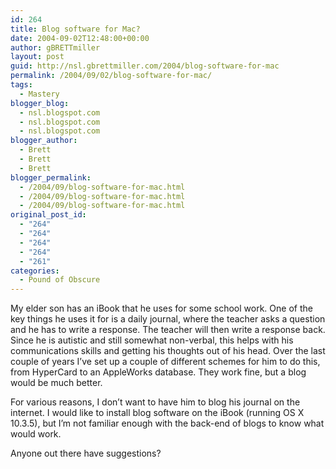 ```yaml
---
id: 264
title: Blog software for Mac?
date: 2004-09-02T12:48:00+00:00
author: gBRETTmiller
layout: post
guid: http://nsl.gbrettmiller.com/2004/blog-software-for-mac
permalink: /2004/09/02/blog-software-for-mac/
tags:
  - Mastery
blogger_blog:
  - nsl.blogspot.com
  - nsl.blogspot.com
  - nsl.blogspot.com
blogger_author:
  - Brett
  - Brett
  - Brett
blogger_permalink:
  - /2004/09/blog-software-for-mac.html
  - /2004/09/blog-software-for-mac.html
  - /2004/09/blog-software-for-mac.html
original_post_id:
  - "264"
  - "264"
  - "264"
  - "264"
  - "261"
categories:
  - Pound of Obscure
---
```

My elder son has an iBook that he uses for some school work. One of the key things he uses it for is a daily journal, where the teacher asks a question and he has to write a response. The teacher will then write a response back. Since he is autistic and still somewhat non-verbal, this helps with his communications skills and getting his thoughts out of his head. Over the last couple of years I&#8217;ve set up a couple of different schemes for him to do this, from HyperCard to an AppleWorks database. They work fine, but a blog would be much better.

For various reasons, I don&#8217;t want to have him to blog his journal on the internet. I would like to install blog software on the iBook (running OS X 10.3.5), but I&#8217;m not familiar enough with the back-end of blogs to know what would work.

Anyone out there have suggestions?